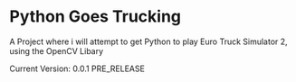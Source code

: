 # Python Goes Trucking
A Project where i will attempt to get Python to play Euro Truck Simulator 2, using the OpenCV Libary

Current Version: 0.0.1 PRE_RELEASE

